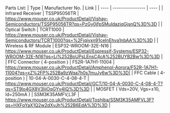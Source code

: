 Parts List:
| Type | Manufacturer No. | Link |
| ---- | ---------------- | ---- |
| Infrared Receiver | TSSP95056TR | https://www.mouser.co.uk/ProductDetail/Vishay-Semiconductors/TSSP95056TR?qs=PzGy0jfpSMuIdazjqGjsnQ%3D%3D |
| Optical Switch | TCRT1000 | https://www.mouser.co.uk/ProductDetail/Vishay-Semiconductors/TCRT1000?qs=%2Fjqivxn91ceInEhva1nbAA%3D%3D |
| Wireless & RF Module | ESP32-WROOM-32E-N16 | https://www.mouser.co.uk/ProductDetail/Espressif-Systems/ESP32-WROOM-32E-N16?qs=Li%252BoUPsLEnsC4cA%252BUYB2Bw%3D%3D |
| FFC Connector ( 4-position ) | F52R-1A7H1-11004 | https://www.mouser.co.uk/ProductDetail/Amphenol-Aorora/F52R-1A7H1-11004?qs=xZ%2FP%252Ba9zWqa7h0s7muJy6w%3D%3D|
| FFC Cable ( 4-position ) | 10-04-A-0030-C-4-08-4-T | https://www.mouser.co.uk/ProductDetail/GCT/10-04-A-0030-C-4-08-4-T?qs=ST9lo4GX8V3IijOqGYv4IQ%3D%3D |
| MOSFET ( Vds=20V, Vgs=&plusmn;10, Id=250mA ) | SSM3K35AMFV,L3F | https://www.mouser.co.uk/ProductDetail/Toshiba/SSM3K35AMFVL3F?qs=HXFqYaX1Q2w2dXvJh%252B6EdA%3D%3D |
